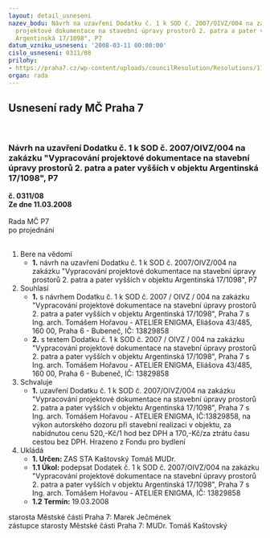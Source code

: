 ```yaml
---
layout: detail_usneseni
nazev_bodu: Návrh na uzavření Dodatku č. 1 k SOD č. 2007/OIVZ/004 na zakázku "Vypracování
  projektové dokumentace na stavební úpravy prostorů 2. patra a pater vyšších v objektu
  Argentinská 17/1098", P7
datum_vzniku_usneseni: '2008-03-11 00:00:00'
cislo_usneseni: 0311/08
prilohy:
- https://praha7.cz/wp-content/uploads/councilResolution/Resolutions/17462/10-n%c3%a1vrh_dod_%c4%8d._1.doc
organ: rada
---
```

<div id="ucUsn_pList" class="usn">
	<span><h2>Usnesení rady MČ Praha 7 </h2>
<br></span><div class="standBody">
<span><h3>Návrh na uzavření Dodatku č. 1 k SOD č. 2007/OIVZ/004 na zakázku "Vypracování projektové dokumentace na stavební úpravy prostorů 2. patra a pater vyšších v objektu Argentinská 17/1098", P7</h3></span><div class="center">
		<strong>č. 0311/08</strong><br>
	</div>
<div class="center">
		<strong>Ze dne 11.03.2008</strong><br><br>
	</div>Rada MČ P7<br> po projednání<br><br><ol>
<li>Bere na vědomí<ul><li>
<strong>1.</strong> návrh na uzavření Dodatku č. 1 k SOD č. 2007/OIVZ/004 na zakázku "Vypracování projektové dokumentace na stavební úpravy prostorů 2. patra a pater vyšších v objektu Argentinská 17/1098", P7</li></ul>
</li>
<li>Souhlasí<ul>
<li>
<strong>1.</strong> s návrhem Dodatku č. 1 k SOD č. 2007 / OIVZ / 004  na zakázku "Vypracování projektové dokumentace na stavební úpravy prostorů 2. patra a pater vyšších v objektu Argentinská 17/1098", Praha 7 s Ing. arch. Tomášem Hořavou - ATELIER ENIGMA, Eliášova 43/485, 160 00, Praha 6 - Bubeneč, IČ: 13829858 </li>
<li>
<strong>2.</strong> s textem Dodatku č. 1 k SOD č. 2007 / OIVZ / 004  na zakázku "Vypracování projektové dokumentace na stavební úpravy prostorů 2. patra a pater vyšších v objektu Argentinská 17/1098", Praha 7 s Ing. arch. Tomášem Hořavou - ATELIER ENIGMA, Eliášova 43/485, 160 00, Praha 6 - Bubeneč, IČ: 13829858 </li>
</ul>
</li>
<li>Schvaluje<ul><li>
<strong>1.</strong> uzavření Dodatku č. 1 k SOD č. 2007/OIVZ/004 na zakázku "Vypracování projektové dokumentace na stavební úpravy prostorů 2. patra a pater vyšších v objektu Argentinská 17/1098", Praha 7 s Ing. arch. Tomášem Hořavou - ATELIER ENIGMA, IČ:13829858, na výkon autorského dozoru při stavební realizaci v objektu, za nabídnutou cenu 520,-Kč/1 hod bez DPH a 170,-Kč/za ztrátu času cestou bez DPH. Hrazeno z Fondu pro bydlení </li></ul>
</li>
<li>Ukládá<ul>
<li>
<strong>1. Určen: </strong>ZAS STA Kaštovský Tomáš MUDr.</li>
<li>
<strong>1.1 Úkol: </strong>podepsat Dodatek č. 1 k SOD č. 2007/OIVZ/004 na zakázku "Vypracování projektové dokumentace na stavební úpravy prostorů 2. patra a pater vyšších v objektu Argentinská 17/1098", Praha 7 s Ing. arch. Tomášem Hořavou - ATELIER ENIGMA, IČ: 13829858</li>
<li>
<strong>1.2 Termín: </strong>19.03.2008</li>
</ul>
</li>
</ol>starosta Městské části Praha 7: Marek Ječmének<br>zástupce starosty Městské části Praha 7: MUDr. Tomáš Kaštovský 
</div>
</div>